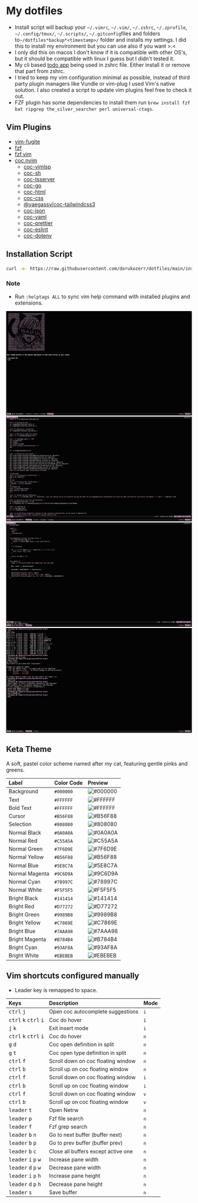 # My dotfiles

- Install script will backup your `~/.vimrc`, `~/.vim/`, `~/.zshrc`, `~/.zprofile`, `~/.config/tmux/`, `~/.scripts/`, `~/.gitconfig`files and folders to`~/dotfiles*backup*<timestamp>/` folder and installs my settings. I did this to install my environment but you can use also if you want >.<
- I only did this on macos I don't know if it is compatible with other OS's, but it should be compatible with linux I guess but I didn't tested it.
- My cli based [todo app](https://github.com/dorukozerr/todo-app) being used in zshrc file. Either install it or remove that part from zshrc.
- I tried to keep my vim configuration minimal as possible, instead of third party plugin managers like Vundle or vim-plug I used Vim's native solution. I also created a script to update vim plugins feel free to check it out.
- FZF plugin has some dependencies to install them run `brew install fzf bat ripgrep the_silver_searcher perl universal-ctags`.

## Vim Plugins

- [vim-fugite](https://github.com/tpope/vim-fugitive)
- [fzf](https://github.com/junegunn/fzf)
- [fzf.vim](https://github.com/junegunn/fzf.vim)
- [coc.nvim](https://github.com/neoclide/coc.nvim)
  - [coc-vimlsp](https://www.npmjs.com/package/coc-vimlsp)
  - [coc-sh](https://www.npmjs.com/package/coc-sh)
  - [coc-tsserver](https://www.npmjs.com/package/coc-tsserver)
  - [coc-go](https://www.npmjs.com/package/coc-go)
  - [coc-html](https://www.npmjs.com/package/coc-html)
  - [coc-css](https://www.npmjs.com/package/coc-css)
  - [@yaegassy/coc-tailwindcss3](https://www.npmjs.com/package/@yaegassy/coc-tailwindcss3)
  - [coc-json](https://www.npmjs.com/package/coc-json)
  - [coc-yaml](https://www.npmjs.com/package/coc-yaml)
  - [coc-prettier](https://www.npmjs.com/package/coc-prettier)
  - [coc-eslint](https://www.npmjs.com/package/coc-eslint)
  - [coc-dotenv](https://www.npmjs.com/package/coc-dotenv)

## Installation Script

```bash
curl -o- https://raw.githubusercontent.com/dorukozerr/dotfiles/main/install.sh &> /dev/null | bash
```

### Note

- Run `:helptags ALL` to sync vim help command with installed plugins and extensions.

![screenshot](ss-1.png)
![screenshot](ss-2.png)
![screenshot](ss-3.png)
![screenshot](ss-4.png)

## Keta Theme

A soft, pastel color scheme named after my cat, featuring gentle pinks and greens.

| Label          | Color Code | Preview                                           |
| :------------- | :--------- | :------------------------------------------------ |
| Background     | `#000000`  | ![#000000](https://placehold.co/30/000000/000000) |
| Text           | `#FFFFFF`  | ![#FFFFFF](https://placehold.co/30/FFFFFF/FFFFFF) |
| Bold Text      | `#FFFFFF`  | ![#FFFFFF](https://placehold.co/30/FFFFFF/FFFFFF) |
| Cursor         | `#B56F88`  | ![#B56F88](https://placehold.co/30/B56F88/B56F88) |
| Selection      | `#808080`  | ![#808080](https://placehold.co/30/808080/808080) |
| Normal Black   | `#0A0A0A`  | ![#0A0A0A](https://placehold.co/30/0A0A0A/0A0A0A) |
| Normal Red     | `#C55A5A`  | ![#C55A5A](https://placehold.co/30/C55A5A/C55A5A) |
| Normal Green   | `#7F6D9E`  | ![#7F6D9E](https://placehold.co/30/7F6D9E/7F6D9E) |
| Normal Yellow  | `#B56F88`  | ![#B56F88](https://placehold.co/30/B56F88/B56F88) |
| Normal Blue    | `#5E8C7A`  | ![#5E8C7A](https://placehold.co/30/5E8C7A/5E8C7A) |
| Normal Magenta | `#9C6D9A`  | ![#9C6D9A](https://placehold.co/30/9C6D9A/9C6D9A) |
| Normal Cyan    | `#78997C`  | ![#78997C](https://placehold.co/30/78997C/78997C) |
| Normal White   | `#F5F5F5`  | ![#F5F5F5](https://placehold.co/30/F5F5F5/F5F5F5) |
| Bright Black   | `#141414`  | ![#141414](https://placehold.co/30/141414/141414) |
| Bright Red     | `#D77272`  | ![#D77272](https://placehold.co/30/D77272/D77272) |
| Bright Green   | `#9989B8`  | ![#9989B8](https://placehold.co/30/9989B8/9989B8) |
| Bright Yellow  | `#C7869E`  | ![#C7869E](https://placehold.co/30/C7869E/C7869E) |
| Bright Blue    | `#7AAA98`  | ![#7AAA98](https://placehold.co/30/7AAA98/7AAA98) |
| Bright Magenta | `#B784B4`  | ![#B784B4](https://placehold.co/30/B784B4/B784B4) |
| Bright Cyan    | `#93AF8A`  | ![#93AF8A](https://placehold.co/30/93AF8A/93AF8A) |
| Bright White   | `#EBEBEB`  | ![#EBEBEB](https://placehold.co/30/EBEBEB/EBEBEB) |

## Vim shortcuts configured manually

- Leader key is remapped to space.

| Keys                                                      | Description                         | Mode |
| :-------------------------------------------------------- | :---------------------------------- | :--- |
| <kbd>ctrl</kbd> <kbd>j</kbd>                              | Open coc autocomplete suggestions   | `i`  |
| <kbd>ctrl</kbd> <kbd>k</kbd> <kbd>ctrl</kbd> <kbd>i</kbd> | Coc do hover                        | `ì`  |
| <kbd>j</kbd> <kbd>k</kbd>                                 | Exit insert mode                    | `i`  |
| <kbd>ctrl</kbd> <kbd>k</kbd> <kbd>ctrl</kbd> <kbd>i</kbd> | Coc do hover                        | `n`  |
| <kbd>g</kbd> <kbd>d</kbd>                                 | Coc open definition in split        | `n`  |
| <kbd>g</kbd> <kbd>t</kbd>                                 | Coc open type definition in split   | `n`  |
| <kbd>ctrl</kbd> <kbd>f</kbd>                              | Scroll down on coc floating window  | `n`  |
| <kbd>ctrl</kbd> <kbd>b</kbd>                              | Scroll up on coc floating window    | `n`  |
| <kbd>ctrl</kbd> <kbd>f</kbd>                              | Scroll down on coc floating window  | `i`  |
| <kbd>ctrl</kbd> <kbd>b</kbd>                              | Scroll up on coc floating window    | `i`  |
| <kbd>ctrl</kbd> <kbd>f</kbd>                              | Scroll down on coc floating window  | `v`  |
| <kbd>ctrl</kbd> <kbd>b</kbd>                              | Scroll up on coc floating window    | `v`  |
| <kbd>leader</kbd> <kbd>t</kbd>                            | Open Netrw                          | `n`  |
| <kbd>leader</kbd> <kbd>p</kbd>                            | Fzf file search                     | `n`  |
| <kbd>leader</kbd> <kbd>f</kbd>                            | Fzf grep search                     | `n`  |
| <kbd>leader</kbd> <kbd>b</kbd> <kbd>n</kbd>               | Go to next buffer (buffer next)     | `n`  |
| <kbd>leader</kbd> <kbd>b</kbd> <kbd>p</kbd>               | Go to prev buffer (buffer prev)     | `n`  |
| <kbd>leader</kbd> <kbd>b</kbd> <kbd>c</kbd>               | Close all buffers except active one | `n`  |
| <kbd>leader</kbd> <kbd>i</kbd> <kbd>p</kbd> <kbd>w</kbd>  | Increase pane width                 | `n`  |
| <kbd>leader</kbd> <kbd>d</kbd> <kbd>p</kbd> <kbd>w</kbd>  | Decrease pane width                 | `n`  |
| <kbd>leader</kbd> <kbd>i</kbd> <kbd>p</kbd> <kbd>h</kbd>  | Increase pane height                | `n`  |
| <kbd>leader</kbd> <kbd>d</kbd> <kbd>p</kbd> <kbd>h</kbd>  | Decrease pane height                | `n`  |
| <kbd>leader</kbd> <kbd>s</kbd>                            | Save buffer                         | `n`  |
